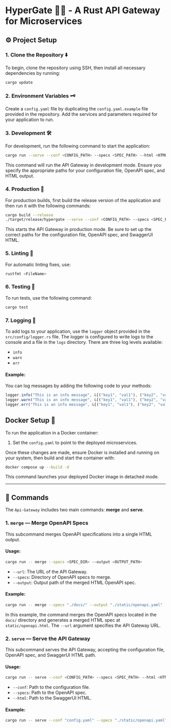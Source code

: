 # HyperGate 🚀🚪 - A Rust API Gateway for Microservices

## ⚙️ Project Setup

### 1. Clone the Repository ⬇️

To begin, clone the repository using SSH, then install all necessary dependencies by running:

```bash
cargo update
```

### 2. Environment Variables 🗝️

Create a `config.yaml` file by duplicating the `config.yaml.example` file provided in the repository. Add the services and parameters required for your application to run.

### 3. Development 🛠️

For development, run the following command to start the application:

```bash
cargo run --serve --conf <CONFIG_PATH> --specs <SPEC_PATH> --html <HTML_PATH>
```

This command will run the API Gateway in development mode. Ensure you specify the appropriate paths for your configuration file, OpenAPI spec, and HTML output.

### 4. Production 🚀

For production builds, first build the release version of the application and then run it with the following commands:

```bash
cargo build --release
./target/release/hypergate --serve --conf <CONFIG_PATH> --specs <SPEC_PATH> --html <HTML_PATH>
```

This starts the API Gateway in production mode. Be sure to set up the correct paths for the configuration file, OpenAPI spec, and SwaggerUI HTML.

### 5. Linting 🧹

For automatic linting fixes, use:

```bash
rustfmt <FileName>
```

### 6. Testing 🧪

To run tests, use the following command:

```bash
cargo test
```

### 7. Logging 📝

To add logs to your application, use the `logger` object provided in the `src/config/logger.rs` file. The logger is configured to write logs to the console and a file in the `logs` directory. There are three log levels available:
- `info`
- `warn`
- `err`

#### Example:
You can log messages by adding the following code to your methods:

```javascript
logger.info("This is an info message", &[("key1", "val1"), ("key2", "val2")]);
logger.warn("This is an info message", &[("key1", "val1"), ("key2", "val2")]);
logger.err("This is an info message", &[("key1", "val1"), ("key2", "val2")]);
```

## Docker Setup 🐳

To run the application in a Docker container:

1. Set the `config.yaml` to point to the deployed microservices.

Once these changes are made, ensure Docker is installed and running on your system, then build and start the container with:

```bash
docker compose up --build -d
```

This command launches your deployed Docker image in detached mode.

---

## 🚀 Commands

The `Api-Gateway` includes two main commands: **merge** and **serve**.

### 1. `merge` — Merge OpenAPI Specs

This subcommand merges OpenAPI specifications into a single HTML output.

#### Usage:

```bash
cargo run -- merge --specs <SPEC_DIR> --output <OUTPUT_PATH>
```

- `--url`: The URL of the API Gateway.
- `--specs`: Directory of OpenAPI specs to merge.
- `--output`: Output path of the merged HTML OpenAPI spec.

#### Example:

```bash
cargo run -- merge --specs "./docs/" --output "./static/openapi.yaml"
```

In this example, the command merges the OpenAPI specs located in the `docs/` directory and generates a merged HTML spec at `static/openapi.html`. The `--url` argument specifies the API Gateway URL.

### 2. `serve` — Serve the API Gateway

This subcommand serves the API Gateway, accepting the configuration file, OpenAPI spec, and SwaggerUI HTML path.

#### Usage:

```bash
cargo run -- serve --conf <CONFIG_PATH> --specs <SPEC_PATH> --html <HTML_PATH>
```

- `--conf`: Path to the configuration file.
- `--specs`: Path to the OpenAPI spec.
- `--html`: Path to the SwaggerUI HTML.

#### Example:

```bash
cargo run -- serve --conf "config.yaml" --specs "./static/openapi.yaml" --html "./static/openapi.html"
```
